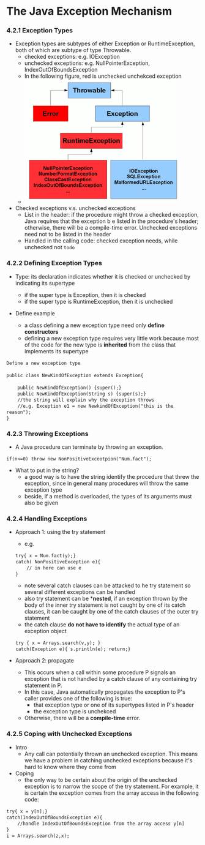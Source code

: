 The Java Exception Mechanism
===

### 4.2.1 Exception Types
- Exception types are subtypes of either Exception or RuntimeException, both of which are subtype of type Throwable. 
	- checked exceptions: e.g. IOException
	- unchecked exceptions: e.g. NullPointerException, IndexOutOfBoundsException
	- In the following figure, red is unchecked unchekced exception
	- ![The exception type hierarchy](https://github.com/hxwang/Java/blob/master/B_Program-Development-in-Java/Chap4-Exceptions/ExceptionHierarchy.png)
- Checked exceptions v.s. unchecked exceptions
	- List in the header: if the procedure might throw a checked exception, Java requires that the exception b e listed in the procedure's header; otherwise, there will be a compile-time error. Unchecked exceptions need not to be listed in the header
	- Handled in the calling code: checked exception needs, while unchecked not `todo`
	
### 4.2.2 Defining Exception Types
- Type: its declaration indicates whether it is checked or unchecked by indicating its supertype
	- if the super type is Exception, then it is checked
	- if the super type is RuntimeException, then it is unchecked
	
- Define example
	- a class defining a new exception type need only **define constructors**
	- defining a new exception type requires very little work because most of the code for the new type is **inherited** from the class that implements its supertype
```
Define a new exception type

public class NewKindOfException extends Exception{
	
	public NewKindOfException() {super();}
	public NewKindOfException(String s) {super(s);}
	//the string will explain why the exception throws
	//e.g. Exception e1 = new NewkindOfException("this is the reason");
}
```
	
	
### 4.2.3 Throwing Exceptions
- A Java procedure can terminate by throwing an exception. 
```
if(n<=0) throw new NonPositiveExceotpion("Num.fact");
```

- What to put in the string?
	- a good way is to have the string identify the procedure that threw the exception, since in general many procedures will throw the same exception type
	- beside, if a method is overloaded, the types of its arguments must also be given
	
### 4.2.4 Handling Exceptions
- Approach 1: using the try statement
	- e.g. 
	```
	try{ x = Num.fact(y);}
	catch( NonPositiveException e){
		// in here can use e
	}
	```
	- note several catch clauses can be attacked to he try statement so several different exceptions can be handled
	- also try statement can be ***nested**, if an exception thrown by the body of the inner try statement is not caught by one of its catch clauses, it can be caught by one of the catch clauses of the outer try statement
	- the catch clause **do not have to identify** the actual type of an exception object
	```
	try { x = Arrays.search(v,y); }
	catch(Exception e){ s.println(e); return;}
	```

- Approach 2: propagate
	- This occurs when a call within some procedure P signals an exception that is not handled by a catch clause of any containing try statement in P. 
	- In this case, Java automatically propagates the exception to P's caller provides one of the following is true:
		- that exception type or one of its supertypes listed in P's header
		- the exception type is unchekced
	- Otherwise, there will be a **compile-time** error.

### 4.2.5 Coping with Unchecked Exceptions
- Intro
	- Any call can potentially thrown an unchecked exception. This means we have a problem in catching unchecked exceptions because it's hard to know where they come from
- Coping
	- the only way to be certain about the origin of the unchecked exception is to narrow the scope of the try statement. For example, it is certain the exception comes from the array access in the following code:
```
try{ x = y[n];}
catch(IndexOutOfBoundsException e){
	//handle IndexOutOfBoundsException from the array access y[n]
}
i = Arrays.search(z,x);
```
